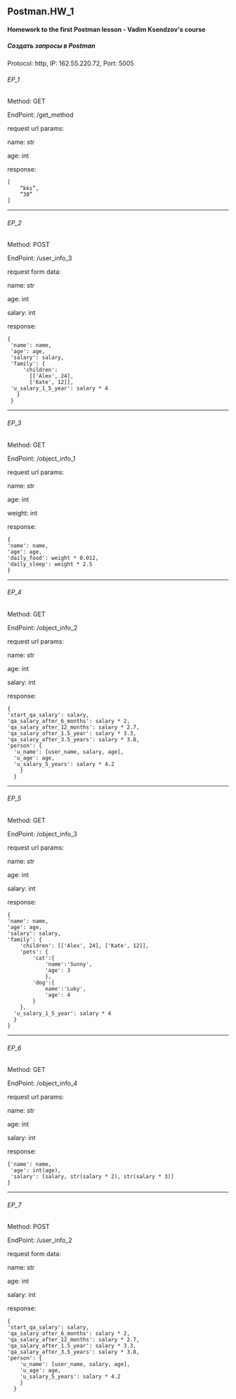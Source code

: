 ## Postman.HW_1

#### Homework to the first Postman lesson - Vadim Ksendzov's course

##### Создать запросы в Postman

Protocol: http, IP: 162.55.220.72, Port: 5005

###### EP_1

Method: GET

EndPoint: /get_method

request url params: 

  name: str
  
  age: int

response: 

    [
        “kks”,
        “30”
    ]

___

###### EP_2

Method: POST

EndPoint: /user_info_3

request form data:

 name: str
 
 age: int
 
 salary: int
 

response: 
  
    {
     'name': name,
     'age': age,
     'salary': salary,
     'family': {
         'children': 
           [['Alex', 24], 
           ['Kate', 12]],
     'u_salary_1_5_year': salary * 4
       }
     }
                                    
___

###### EP_3

Method: GET

EndPoint: /object_info_1

request url params: 

 name: str
 
 age: int
 
 weight: int
 

response: 

    {
    'name': name,
    'age': age,
    'daily_food': weight * 0.012,
    'daily_sleep': weight * 2.5
    }
           
___

###### EP_4

Method: GET

EndPoint: /object_info_2

request url params: 

 name: str
 
 age: int
 
 salary: int

response: 

    {
    'start_qa_salary': salary,
    'qa_salary_after_6_months': salary * 2,
    'qa_salary_after_12_months': salary * 2.7,
    'qa_salary_after_1.5_year': salary * 3.3,
    'qa_salary_after_3.5_years': salary * 3.8,
    'person': {
      'u_name': [user_name, salary, age],
      'u_age': age,
      'u_salary_5_years': salary * 4.2
        }
      }

___

###### EP_5

Method: GET

EndPoint: /object_info_3

request url params:

 name: str
 
 age: int
 
 salary: int
 
response: 

    {
    'name': name,
    'age': age,
    'salary': salary,
    'family': {
        'children': [['Alex', 24], ['Kate', 12]],
        'pets': {
            'cat':{
                'name':'Sunny',
                'age': 3
                },
            'dog':{
                name':'Luky',
                'age': 4
            }
        },
      'u_salary_1_5_year': salary * 4
      }
    }

___

###### EP_6

Method: GET

EndPoint: /object_info_4

request url params: 

 name: str
 
 age: int
 
 salary: int
 
response: 

    {'name': name,
     'age': int(age),
     'salary': [salary, str(salary * 2), str(salary * 3)]
    }
          
___

###### EP_7

Method: POST

EndPoint: /user_info_2

request form data: 

 name: str
 
 age: int
 
 salary: int

response: 

    {
    'start_qa_salary': salary,
    'qa_salary_after_6_months': salary * 2,
    'qa_salary_after_12_months': salary * 2.7,
    'qa_salary_after_1.5_year': salary * 3.3,
    'qa_salary_after_3.5_years': salary * 3.8,
    'person': {
        'u_name': [user_name, salary, age],
        'u_age': age,
        'u_salary_5_years': salary * 4.2
        }
      }
